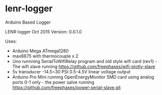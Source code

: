 # lenr-logger
Arduino Based Logger


LENR logger
Oct 2015
Version: 0.0.1.0

Uses:
- Arduino Mega ATmega1280
- max6675 with thermocouple x 2
- Uno runnning SerialToWifiRelay program and old style wifi card (rev1) - The wifi slave
  running https://github.com/freephases/wifi-plotly-slave
- 5v transducer -14.5~30 PSI 0.5-4.5V linear voltage output
- Arduino Pro Mini running OpenEnergyMonitor SMD card using analog ports 0-1 only - the power salve
  running https://github.com/freephases/power-serial-slave.git
